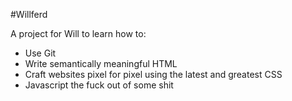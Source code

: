#Willferd

A project for Will to learn how to:

* Use Git
* Write semantically meaningful HTML
* Craft websites pixel for pixel using the latest and greatest CSS
* Javascript the fuck out of some shit
